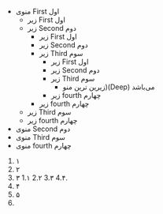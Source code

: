 * منوی First اول
    * زیر First اول
    * زیر Second دوم
        * زیر First اول
        * زیر Second دوم
        * زیر Third سوم
          * زیر First اول
          * زیر Second دوم
          * زیر Third سوم
            * زیرین ترین منو)(Deep) می‌باشد
          * زیر fourth چهارم
        * زیر fourth چهارم
    * زیر Third سوم
    * زیر fourth چهارم
* منوی Second دوم
* منوی Third سوم
* منوی fourth چهارم

1. ۱
2. ۲
3. ۳
   1.۱
   2.۲
   3.۳
   4.۴. 
4. ۴
5. ۵
6. 